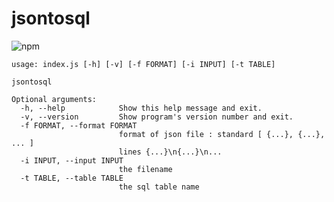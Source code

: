 # jsontosql

![npm](https://nodei.co/npm/jsontosql.png?downloads=true&downloadRank=true "npm")

```
usage: index.js [-h] [-v] [-f FORMAT] [-i INPUT] [-t TABLE]

jsontosql

Optional arguments:
  -h, --help            Show this help message and exit.
  -v, --version         Show program's version number and exit.
  -f FORMAT, --format FORMAT
                        format of json file : standard [ {...}, {...}, ... ]
                        lines {...}\n{...}\n...
  -i INPUT, --input INPUT
                        the filename
  -t TABLE, --table TABLE
                        the sql table name
```
